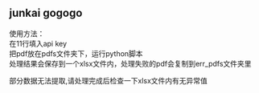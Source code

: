 ## junkai gogogo

使用方法：  
在11行填入api key  
把pdf放在pdfs文件夹下，运行python脚本  
处理结果会保存到一个xlsx文件内，处理失败的pdf会复制到err_pdfs文件夹里  
  
部分数据无法提取,请处理完成后检查一下xlsx文件内有无异常值  
